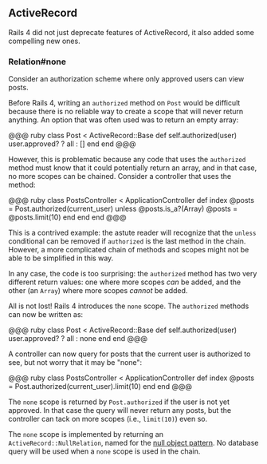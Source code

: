 ## ActiveRecord

Rails 4 did not just deprecate features of ActiveRecord, it also added some
compelling new ones.

### Relation#none

Consider an authorization scheme where only approved users can view posts.

Before Rails 4, writing an `authorized` method on `Post` would be difficult
because there is no reliable way to create a scope that will never return
anything. An option that was often used was to return an empty array:

@@@ ruby
class Post < ActiveRecord::Base
  def self.authorized(user)
    user.approved? ? all : []
  end
end
@@@

However, this is problematic because any code that uses the `authorized` method
must know that it could potentially return an array, and in that case, no
more scopes can be chained. Consider a controller that uses the method:

@@@ ruby
class PostsController < ApplicationController
  def index
    @posts = Post.authorized(current_user)
    unless @posts.is_a?(Array)
      @posts = @posts.limit(10)
    end
  end
end
@@@

This is a contrived example: the astute reader will recognize that the `unless`
conditional can be removed if `authorized` is the last method in the chain.
However, a more complicated chain of methods and scopes might not be able to be
simplified in this way.

In any case, the code is too surprising: the `authorized` method has two very
different return values: one where more scopes *can* be added, and the other
(an `Array`) where more scopes *cannot* be added.

All is not lost! Rails 4 introduces the `none` scope. The `authorized` methods
can now be written as:

@@@ ruby
class Post < ActiveRecord::Base
  def self.authorized(user)
    user.approved? ? all : none
  end
end
@@@

A controller can now query for posts that the current user is authorized to
see, but not worry that it may be "none":

@@@ ruby
class PostsController < ApplicationController
  def index
    @posts = Post.authorized(current_user).limit(10)
  end
end
@@@

The `none` scope is returned by `Post.authorized` if the user is not yet
approved. In that case the query will never return any posts, but the
controller can tack on more scopes (i.e., `limit(10)`) even so.

The `none` scope is implemented by returning an `ActiveRecord::NullRelation`,
named for the [null object
pattern](http://en.wikipedia.org/wiki/Null_Object_pattern). No database query
will be used when a `none` scope is used in the chain.
